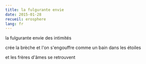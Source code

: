 ```yaml
---
title: la fulgurante envie
date: 2015-01-28
recueil: erosphere
lang: fr
---
```


la fulgurante envie
des intimités

crée la brèche et l'on s'engouffre
comme un bain dans les étoiles

et les frères d'âmes se retrouvent
